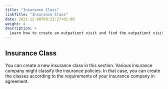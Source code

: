 ```yaml
---
title: "Insurance Class"
linkTitle: "Insurance Class"
date: 2021-12-08T09:22:27+01:00
weight: 4
description: >
  Learn how to create an outpatient visit and find the outpatient visit created previously
---
```


## Insurance Class

You can create a new insurance class in this section. Various insurance company might classify the insurance policies. In that case, you can create the classes according to the requirements of your insurance company in agreement.
